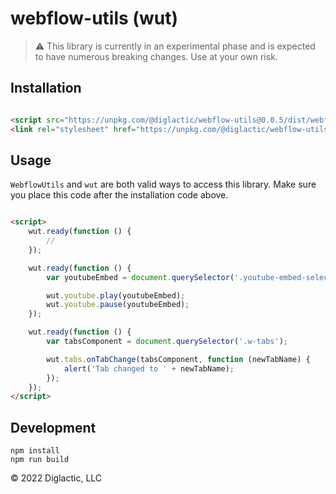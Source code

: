 # webflow-utils (wut)

> ⚠ This library is currently in an experimental phase and is expected to
> have numerous breaking changes. Use at your own risk.

## Installation

```html

<script src="https://unpkg.com/@diglactic/webflow-utils@0.0.5/dist/webflow-utils.js"></script>
<link rel="stylesheet" href="https://unpkg.com/@diglactic/webflow-utils@0.0.5/dist/webflow-utils.css">
```

## Usage

`WebflowUtils` and `wut` are both valid ways to access this library. Make sure you place this code after the
installation code above.

```html

<script>
    wut.ready(function () {
        //
    });

    wut.ready(function () {
        var youtubeEmbed = document.querySelector('.youtube-embed-selector');

        wut.youtube.play(youtubeEmbed);
        wut.youtube.pause(youtubeEmbed);
    });

    wut.ready(function () {
        var tabsComponent = document.querySelector('.w-tabs');

        wut.tabs.onTabChange(tabsComponent, function (newTabName) {
            alert('Tab changed to ' + newTabName);
        });
    });
</script>
```

## Development

```shell
npm install
npm run build
```

&copy; 2022 Diglactic, LLC

